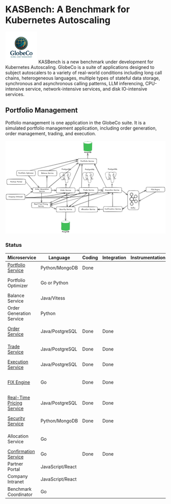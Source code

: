 # KASBench: A Benchmark for Kubernetes Autoscaling
<img src="../images/globeco-logo.png" alt="Logo" width="100">
KASBench is a new benchmark under development for Kubernetes Autoscaling. GlobeCo is a suite of applications designed to subject autoscalers to a variety of real-world conditions including long call chains, heterogeneous languages, multiple types of stateful data storage, synchronous and asynchronous calling patterns, LLM inferencing, CPU-intensive service, network-intensive services, and disk IO-intensive services.



## Portfolio Management

Potfolio management is one application in the GlobeCo suite.  It is a simulated portfolio management application, including order generation, order management, trading, and execution. 

<img src="../images/GlobeCo Portfolio Management and Trading.png">


### Status

| Microservice              | Language         | Coding | Integration | Instrumentation | Notes                                            |
| ------------------------- | ---------------- | ------ | ----------- | --------------- | ------------------------------------------------ |
| [Portfolio Service](https://github.com/kasbench/globeco-portfolio-service)         | Python/MongoDB   | Done   |             |                 | CPU-light                                        |
| Portfolio Optimizer       | Go or Python     |        |             |                 | CPU-intensive Golang                             |
| Balance Service           | Java/Vitess      |        |             |                 | Database-intensive                               |
| Order Generation Service  | Python           |        |             |                 | CPU-intensive Python                             |
| [Order Service](https://github.com/kasbench/globeco-order-service)             | Java/PostgreSQL  | Done   |   Done          |                 | For microservice chain depth                     |
| [Trade Service](https://github.com/kasbench/globeco-trade-service)             | Java/PostgreSQL  | Done   |     Done        |                 | For microservice chain depth                     |
| [Execution Service](https://github.com/kasbench/globeco-execution-service)         | Java/PostgreSQL  | Done       |   Done          |                 | Asynchronous (producer)                          |
| [FIX Engine](https://github.com/kasbench/globeco-fix-engine)               | Go               |  Done      |   Done          |                 | Stochastic, asynchronous (consumer and producer) |
| [Real-Time Pricing Service](https://github.com/kasbench/globeco-pricing-service) | Java/PostgreSQL  | Done   |      Done       |                 | Stochastic                                       |
| [Security Service](https://github.com/kasbench/globeco-security-service)          | Python/MongoDB   | Done   |   Done          |                 | For microservice chain depth                     |
| Allocation Service        | Go               |        |             |                 | For microservice chain depth                     |
| [Confirmation Service](https://github.com/kasbench/globeco-confirmation-service)      | Go               | Done      |  Done            |                 | Asynchronous (consumer)                          |
| Partner Portal            | JavaScript/React |        |             |                 | Not needed initially                             |
| Company Intranet          | JavaScript/React |        |             |                 | UI                                               |
| Benchmark Coordinator     | Go               |        |             |                 | Not needed initially                             |
